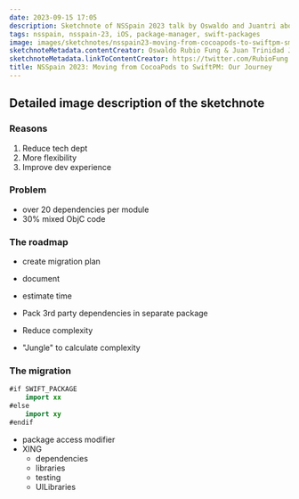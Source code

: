 ```yaml
---
date: 2023-09-15 17:05
description: Sketchnote of NSSpain 2023 talk by Oswaldo and Juantri about how to move from CocoaPods to SwiftPM
tags: nsspain, nsspain-23, iOS, package-manager, swift-packages
image: images/sketchnotes/nsspain23-moving-from-cocoapods-to-swiftpm-small.jpg
sketchnoteMetadata.contentCreator: Oswaldo Rubio Fung & Juan Trinidad Jimenez Armesto
sketchnoteMetadata.linkToContentCreator: https://twitter.com/RubioFung
title: NSSpain 2023: Moving from CocoaPods to SwiftPM: Our Journey
---
```


## Detailed image description of the sketchnote

### Reasons

1. Reduce tech dept
2. More flexibility
3. Improve dev experience

### Problem

- over 20 dependencies per module
- 30% mixed ObjC code

### The roadmap

- create migration plan
- document
- estimate time

- Pack 3rd party dependencies in separate package
- Reduce complexity
- "Jungle" to calculate complexity

### The migration

```swift
#if SWIFT_PACKAGE 
    import xx
#else
    import xy 
#endif
```

- package access modifier
- XING
    - dependencies
    - libraries
    - testing
    - UILibraries
